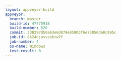 ```yaml
---
layout: appveyor-build
appveyor:
  branch: master
  build-id: 47775918
  build-number: 520
  commit: 338297d50a63e6d879e85003f6e73856da0c895c
  job-id: 8k24ojusvsektw7f
  job-number: 4
  os-name: Windows
  test-result: 0
---
```


